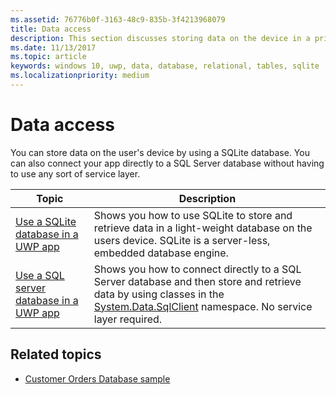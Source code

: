 ```yaml
---
ms.assetid: 76776b0f-3163-48c9-835b-3f4213968079
title: Data access
description: This section discusses storing data on the device in a private database and using object relational mapping in Universal Windows Platform (UWP) apps.
ms.date: 11/13/2017
ms.topic: article
keywords: windows 10, uwp, data, database, relational, tables, sqlite
ms.localizationpriority: medium
---
```

# Data access

You can store data on the user's device by using a SQLite database. You can also connect your app directly to a SQL Server database without having to use any sort of service layer.

| Topic | Description|
|-------|------------|
| [Use a SQLite database in a UWP app](sqlite-databases.md) | Shows you how to use SQLite to store and retrieve data in a light-weight database on the users device. SQLite is a server-less, embedded database engine. |
| [Use a SQL server database in a UWP app](sql-server-databases.md) | Shows you how to connect directly to a SQL Server database and then store and retrieve data by using classes in the [System.Data.SqlClient](https://msdn.microsoft.com/library/system.data.sqlclient.aspx) namespace. No service layer required. |

## Related topics

* [Customer Orders Database sample](https://github.com/Microsoft/Windows-appsample-customers-orders-database)
